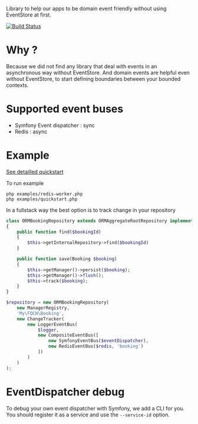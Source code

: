 Library to help our apps to be domain event friendly without using EventStore at first.

[![Build Status](https://travis-ci.org/rezzza/domain-event.svg?branch=master)](https://travis-ci.org/rezzza/domain-event)

# Why ?

Because we did not find any library that deal with events in an asynchronous way without EventStore. And domain events are helpful even without EventStore, to start defining boundaries between your bounded contexts.

# Supported event buses

- Symfony Event dispatcher : sync
- Redis : async

# Example

[See detailled quickstart](examples/quickstart.php)

To run example
```
php examples/redis-worker.php
php examples/quickstart.php
```

In a fullstack way the best option is to track change in your repository

```php
class ORMBookingRepository extends ORMAggregateRootRepository implements BookingRepository
{
    public function find($bookingId)
    {
        $this->getInternalRepository->find($bookingId)
    }

    public function save(Booking $booking)
    {
        $this->getManager()->persist($booking);
        $this->getManager()->flush();
        $this->track($booking);
    }
}

$repository = new ORMBookingRepository(
    new ManagerRegistry,
    'My\FQCN\Booking',
    new ChangeTracker(
        new LoggerEventBus(
            $logger,
            new CompositeEventBus([
                new SymfonyEventBus($eventDispatcher),
                new RedisEventBus($redis, 'booking')
            ])
        )
    )
);
```

# EventDispatcher debug
To debug your own event dispatcher with Symfony, we add a CLI for you. You should register it as a service and use the `--service-id` option.
